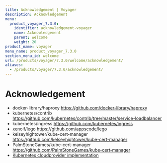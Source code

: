 ```yaml
---
title: Acknowledgement | Voyager
description: Acknowledgement
menu:
  product_voyager_7.3.0:
    identifier: acknowledgement-voyager
    name: Acknowledgement
    parent: welcome
    weight: 20
product_name: voyager
menu_name: product_voyager_7.3.0
section_menu_id: welcome
url: /products/voyager/7.3.0/welcome/acknowledgement/
aliases:
  - /products/voyager/7.3.0/acknowledgement/
---
```


# Acknowledgement

 - docker-library/haproxy https://github.com/docker-library/haproxy
 - kubernetes/contrib https://github.com/kubernetes/contrib/tree/master/service-loadbalancer
 - kubernetes/ingress https://github.com/kubernetes/ingress
 - xenolf/lego https://github.com/appscode/lego
 - kelseyhightower/kube-cert-manager https://github.com/kelseyhightower/kube-cert-manager
 - PalmStoneGames/kube-cert-manager https://github.com/PalmStoneGames/kube-cert-manager
 - [Kubernetes cloudprovider implementation](https://github.com/kubernetes/kubernetes/tree/master/pkg/cloudprovider)
